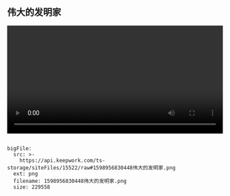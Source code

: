  ## 伟大的发明家

 <video width="100%" controls controlslist="nodownload nofullscreen noremoteplayback" disablePictureInPicture>
  <source src="https://api.keepwork.com/ts-storage/siteFiles/15523/raw" type="video/mp4" />
  你的浏览器不支持播放
</video>


```@BigFile

bigFile:
  src: >-
    https://api.keepwork.com/ts-storage/siteFiles/15522/raw#1598956830448伟大的发明家.png
  ext: png
  filename: 1598956830448伟大的发明家.png
  size: 229558
          
```